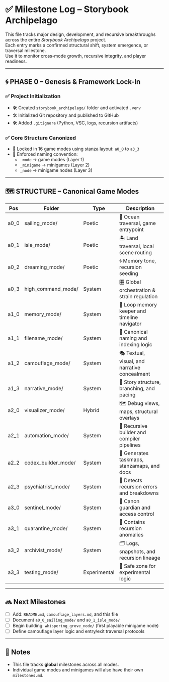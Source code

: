<!-- Save to: storybook_archipelago/milestones.md -->

# ✅ Milestone Log – Storybook Archipelago

This file tracks major design, development, and recursive breakthroughs across the entire *Storybook Archipelago* project.  
Each entry marks a confirmed structural shift, system emergence, or traversal milestone.  
Use it to monitor cross-mode growth, recursive integrity, and player readiness.

---

## 🌀 PHASE 0 – Genesis & Framework Lock-In

### ✅ Project Initialization
- 🛠️ Created `storybook_archipelago/` folder and activated `.venv`
- 🛠️ Initialized Git repository and published to GitHub
- 🛠️ Added `.gitignore` (Python, VSC, logs, recursion artifacts)

### ✅ Core Structure Canonized
- 📐 Locked in 16 game modes using stanza layout: `a0_0` to `a3_3`
- 📐 Enforced naming convention:
  - `_mode` → game modes (Layer 1)
  - `_minigame` → minigames (Layer 2)
  - `_node` → minigame nodes (Layer 3)

---

## 🗺️ STRUCTURE – Canonical Game Modes

| Pos   | Folder                  | Type         | Description                                      |
|-------|-------------------------|--------------|--------------------------------------------------|
| a0_0  | sailing_mode/           | Poetic       | 🚢 Ocean traversal, game entrypoint              |
| a0_1  | isle_mode/              | Poetic       | 🏝️ Land traversal, local scene routing           |
| a0_2  | dreaming_mode/          | Poetic       | 🌀 Memory tone, recursion seeding                |
| a0_3  | high_command_mode/      | System       | 🎛️ Global orchestration & strain regulation      |
| a1_0  | memory_mode/            | System       | 🧠 Loop memory keeper and timeline navigator     |
| a1_1  | filename_mode/          | System       | 🔖 Canonical naming and indexing logic           |
| a1_2  | camouflage_mode/        | System       | 🎭 Textual, visual, and narrative concealment    |
| a1_3  | narrative_mode/         | System       | 📖 Story structure, branching, and pacing        |
| a2_0  | visualizer_mode/        | Hybrid       | 🗺️ Debug views, maps, structural overlays        |
| a2_1  | automation_mode/        | System       | 🧰 Recursive builder and compiler pipelines      |
| a2_2  | codex_builder_mode/     | System       | 📘 Generates taskmaps, stanzamaps, and docs      |
| a2_3  | psychiatrist_mode/      | System       | 🧪 Detects recursion errors and breakdowns       |
| a3_0  | sentinel_mode/          | System       | 🧱 Canon guardian and access control             |
| a3_1  | quarantine_mode/        | System       | 🚨 Contains recursion anomalies                  |
| a3_2  | archivist_mode/         | System       | 🗂️ Logs, snapshots, and recursion lineage        |
| a3_3  | testing_mode/           | Experimental | 🧪 Safe zone for experimental logic              |

---

## 🔜 Next Milestones

- [ ] Add: `README.md`, `camouflage_layers.md`, and this file
- [ ] Document `a0_0_sailing_mode/` and `a0_1_isle_mode/`
- [ ] Begin building: `whispering_grove_node/` (first playable minigame node)
- [ ] Define camouflage layer logic and entry/exit traversal protocols

---

## 📝 Notes

- This file tracks **global** milestones across all modes.
- Individual game modes and minigames will also have their own `milestones.md`.
